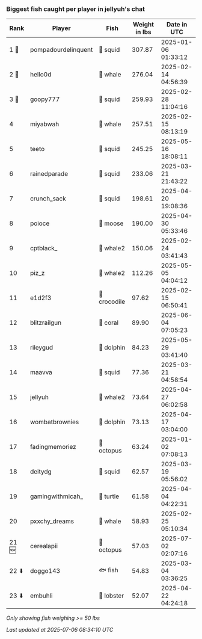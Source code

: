 ### Biggest fish caught per player in jellyuh's chat
| Rank | Player | Fish | Weight in lbs | Date in UTC |
|------|--------|-----------|---------|-----|
| 1 🥇  | pompadourdelinquent | 🦑 squid | 307.87 | 2025-01-06 01:33:12 |
| 2 🥈  | hello0d | 🐳 whale | 276.04 | 2025-02-14 04:56:39 |
| 3 🥉  | goopy777 | 🦑 squid | 259.93 | 2025-02-28 11:04:16 |
| 4  | miyabwah | 🐳 whale | 257.51 | 2025-02-15 08:13:19 |
| 5  | teeto | 🦑 squid | 245.25 | 2025-05-16 18:08:11 |
| 6  | rainedparade | 🦑 squid | 233.06 | 2025-03-21 21:43:22 |
| 7  | crunch_sack | 🦑 squid | 198.61 | 2025-04-20 19:08:36 |
| 8  | poioce | 🫎 moose | 190.00 | 2025-04-30 05:33:46 |
| 9  | cptblack_ | 🐋 whale2 | 150.06 | 2025-02-24 03:41:43 |
| 10  | piz_z | 🐋 whale2 | 112.26 | 2025-05-05 04:04:12 |
| 11  | e1d2f3 | 🐊 crocodile | 97.62 | 2025-02-15 06:50:41 |
| 12  | blitzrailgun | 🪸 coral | 89.90 | 2025-06-04 07:05:23 |
| 13  | rileygud | 🐬 dolphin | 84.23 | 2025-05-29 03:41:40 |
| 14  | maavva | 🦑 squid | 77.36 | 2025-03-21 04:58:54 |
| 15  | jellyuh | 🐋 whale2 | 73.64 | 2025-04-27 06:02:58 |
| 16  | wombatbrownies | 🐬 dolphin | 73.13 | 2025-04-17 03:04:00 |
| 17  | fadingmemoriez | 🐙 octopus | 63.24 | 2025-01-02 07:08:13 |
| 18  | deitydg | 🦑 squid | 62.57 | 2025-03-19 05:56:02 |
| 19  | gamingwithmicah_ | 🐢 turtle | 61.58 | 2025-04-04 04:22:31 |
| 20  | pxxchy_dreams | 🐳 whale | 58.93 | 2025-02-25 05:10:34 |
| 21 🆕 | cerealapii | 🐙 octopus | 57.03 | 2025-07-02 02:07:16 |
| 22 ⬇ | doggo143 | 🐟 fish | 54.83 | 2025-03-04 03:36:25 |
| 23 ⬇ | embuhli | 🦞 lobster | 52.07 | 2025-04-22 04:24:18 |

_Only showing fish weighing >= 50 lbs_

_Last updated at 2025-07-06 08:34:10 UTC_
